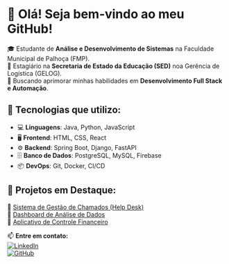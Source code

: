 # 👋 Olá! Seja bem-vindo ao meu GitHub!

🎓 Estudante de **Análise e Desenvolvimento de Sistemas** na Faculdade Municipal de Palhoça (FMP).  
💼 Estagiário na **Secretaria de Estado da Educação (SED)** noa Gerência de Logística (GELOG).  
🚀 Buscando aprimorar minhas habilidades em **Desenvolvimento Full Stack e Automação**.

## 🔧 Tecnologias que utilizo:
- 💻 **Linguagens**: Java, Python, JavaScript  
- 🖥️ **Frontend**: HTML, CSS, React  
- ⚙️ **Backend**: Spring Boot, Django, FastAPI  
- 🗄️ **Banco de Dados**: PostgreSQL, MySQL, Firebase  
- 📦 **DevOps**: Git, Docker, CI/CD  

## 📌 Projetos em Destaque:
🔹 [Sistema de Gestão de Chamados (Help Desk)](link-do-repositorio)  
🔹 [Dashboard de Análise de Dados](link-do-repositorio)  
🔹 [Aplicativo de Controle Financeiro](link-do-repositorio)  

📫 **Entre em contato:**  
[![LinkedIn](https://img.shields.io/badge/LinkedIn-Perfil-blue)]([seu-linkedin](https://www.linkedin.com/in/lucas-da-silva-machado-8901b32a4/))  
[![GitHub](https://img.shields.io/badge/GitHub-Perfil-black)](https://github.com/Lucasdsmachado98)
